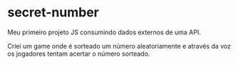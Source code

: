 # secret-number
Meu primeiro projeto JS consumindo dados externos de uma API. 

Criei um game onde é sorteado um número aleatoriamente e através da voz os jogadores tentam acertar o número sorteado. 
